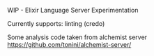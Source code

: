 WIP - Elixir Language Server Experimentation 

Currently supports:
 linting (credo)

Some analysis code taken from alchemist server https://github.com/tonini/alchemist-server/